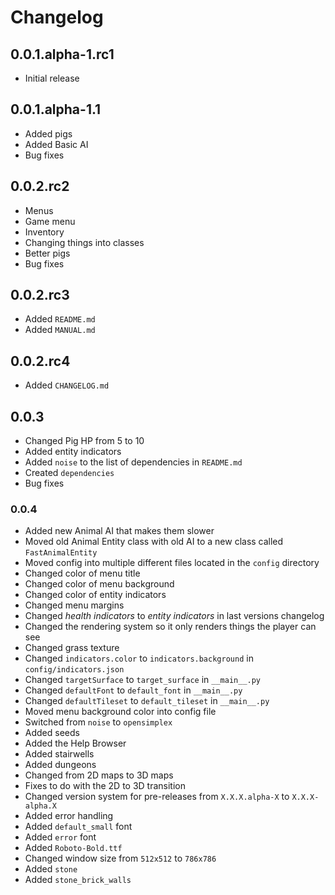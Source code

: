 # Changelog
## 0.0.1.alpha-1.rc1
* Initial release
## 0.0.1.alpha-1.1
* Added pigs
* Added Basic AI
* Bug fixes
## 0.0.2.rc2
* Menus
* Game menu
* Inventory
* Changing things into classes
* Better pigs
* Bug fixes
## 0.0.2.rc3
* Added `README.md`
* Added `MANUAL.md`
## 0.0.2.rc4
* Added `CHANGELOG.md`
## 0.0.3
* Changed Pig HP from 5 to 10
* Added entity indicators
* Added `noise` to the list of dependencies in `README.md`
* Created `dependencies`
* Bug fixes
### 0.0.4
* Added new Animal AI that makes them slower
* Moved old Animal Entity class with old AI to a new class called `FastAnimalEntity`
* Moved config into multiple different files located in the `config` directory
* Changed color of menu title
* Changed color of menu background
* Changed color of entity indicators
* Changed menu margins
* Changed *health indicators* to *entity indicators* in last versions changelog
* Changed the rendering system so it only renders things the player can see
* Changed grass texture
* Changed `indicators.color` to `indicators.background` in `config/indicators.json`
* Changed `targetSurface` to `target_surface` in `__main__.py`
* Changed `defaultFont` to `default_font` in `__main__.py`
* Changed `defaultTileset` to `default_tileset` in `__main__.py`
* Moved menu background color into config file
* Switched from `noise` to `opensimplex`
* Added seeds
* Added the Help Browser
* Added stairwells
* Added dungeons
* Changed from 2D maps to 3D maps
* Fixes to do with the 2D to 3D transition
* Changed version system for pre-releases from `X.X.X.alpha-X` to `X.X.X-alpha.X`
* Added error handling
* Added `default_small` font
* Added `error` font
* Added `Roboto-Bold.ttf`
* Changed window size from `512x512` to `786x786`
* Added `stone`
* Added `stone_brick_walls`